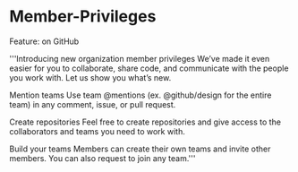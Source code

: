 # Member-Privileges
Feature: on GitHub

'''Introducing new organization member privileges
We’ve made it even easier for you to collaborate, share code, and communicate with the people you work with. Let us show you what’s new.

Mention teams
Use team @mentions (ex. @github/design for the entire team) in any comment, issue, or pull request.

Create repositories
Feel free to create repositories and give access to the collaborators and teams you need to work with.

Build your teams
Members can create their own teams and invite other members. You can also request to join any team.'''
